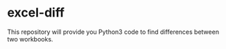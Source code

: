 # excel-diff
This repository will provide you Python3 code to find differences between two workbooks.
